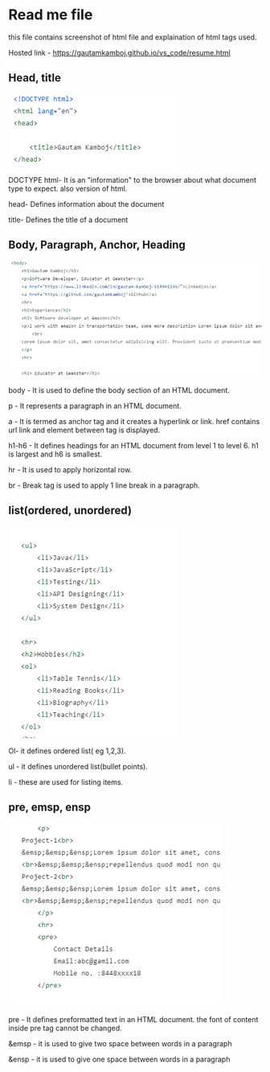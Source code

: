 # Read me file
this file contains screenshot of html file and explaination of html tags used.

Hosted link - https://gautamkamboj.github.io/vs_code/resume.html

## Head, title
![Alt text](image-1.png)

DOCTYPE html- It is an "information" to the browser about what document type to expect. also version of html.

head-	Defines information about the document

title-	Defines the title of a document


## Body, Paragraph, Anchor, Heading
![Alt text](image-2.png)

body -	It is used to define the body section of an HTML document.

p - 	It represents a paragraph in an HTML document.

a - It is termed as anchor tag and it creates a hyperlink or link. href contains url link and element between tag is displayed.

h1-h6 - It defines headings for an HTML document from level 1 to level 6. h1 is largest and h6 is smallest.

hr - It is used to apply horizontal row.

br - Break tag is used to apply 1 line break in a paragraph.


## list(ordered, unordered)
![Alt text](image-3.png)

Ol-  it defines ordered list( eg 1,2,3).

ul - it defines unordered list(bullet points).

li - these are used for listing items.



## pre, emsp, ensp
![Alt text](image-5.png)

pre - It defines preformatted text in an HTML document. the font of content inside pre tag cannot be changed.

&emsp - it is used to give two space between words in a paragraph

&ensp - it is used to give one space between words in a paragraph

